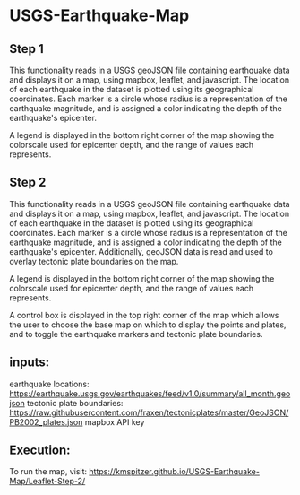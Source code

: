 # USGS-Earthquake-Map



Step 1
------
This functionality reads in a USGS geoJSON file containing earthquake data and displays it on a map, using mapbox, leaflet, and javascript.
The location of each earthquake in the dataset is plotted using its geographical coordinates.  Each marker is a circle whose radius is a
representation of the earthquake magnitude, and is assigned a color indicating the depth of the earthquake's epicenter.

A legend is displayed in the bottom right corner of the map showing the colorscale used for epicenter depth, and the range of values each
represents.


Step 2
------
This functionality reads in a USGS geoJSON file containing earthquake data and displays it on a map, using mapbox, leaflet, and javascript.
The location of each earthquake in the dataset is plotted using its geographical coordinates.  Each marker is a circle whose radius is a
representation of the earthquake magnitude, and is assigned a color indicating the depth of the earthquake's epicenter.  Additionally,
geoJSON data is read and used to overlay tectonic plate boundaries on the map.

A legend is displayed in the bottom right corner of the map showing the colorscale used for epicenter depth, and the range of values each
represents.

A control box is displayed in the top right corner of the map which allows the user to choose the base map on which to display the points
and plates, and to toggle the earthquake markers and tectonic plate boundaries.

inputs:
------
earthquake locations: https://earthquake.usgs.gov/earthquakes/feed/v1.0/summary/all_month.geojson
tectonic plate boundaries: https://raw.githubusercontent.com/fraxen/tectonicplates/master/GeoJSON/PB2002_plates.json
mapbox API key


Execution:
---------

To run the map, visit: https://kmspitzer.github.io/USGS-Earthquake-Map/Leaflet-Step-2/


